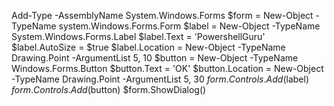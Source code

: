 Add-Type -AssemblyName System.Windows.Forms
$form = New-Object -TypeName system.Windows.Forms.Form
$label = New-Object -TypeName System.Windows.Forms.Label
$label.Text = 'PowershellGuru'
$label.AutoSize = $true
$label.Location = New-Object -TypeName Drawing.Point -ArgumentList 5, 10
$button = New-Object -TypeName Windows.Forms.Button
$button.Text = 'OK'
$button.Location = New-Object -TypeName Drawing.Point -ArgumentList 5, 30
$form.Controls.Add($label)
$form.Controls.Add($button)
$form.ShowDialog()

